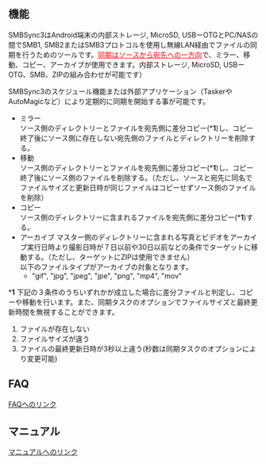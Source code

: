 ## 機能  
SMBSync3はAndroid端末の内部ストレージ, MicroSD, USBーOTGとPC/NASの間でSMB1, SMB2またはSMB3プロトコルを使用し無線LAN経由でファイルの同期を行うためのツールです。<span style="color: red; "><u>同期はソースから宛先への一方向</u></span>で、ミラー、移動、コピー、アーカイブが使用できます。内部ストレージ, MicroSD, USBーOTG、SMB、ZIPの組み合わせが可能です）  

SMBSync3のスケジュール機能または外部アプリケーション（TaskerやAutoMagicなど）により定期的に同期を開始する事が可能です。   

- ミラー  
  ソース側のディレクトリーとファイルを宛先側に差分コピー(***1**)し、コピー終了後にソース側に存在しない宛先側のファイルとディレクトリーを削除する。  
- 移動  
  ソース側のディレクトリーとファイルを宛先側に差分コピー(***1**)し、コピー終了後にソース側のファイルを削除する。（ただし、ソースと宛先に同名でファイルサイズと更新日時が同じファイルはコピーせずソース側のファイルを削除）  
- コピー  
  ソース側のディレクトリーに含まれるファイルを宛先側に差分コピー(***1**)する。  
- アーカイブ  マスター側のディレクトリーに含まれる写真とビデオをアーカイブ実行日時より撮影日時が７日以前や30日以前などの条件でターゲットに移動する。（ただし、ターゲットにZIPは使用できません）  
  以下のファイルタイプがアーカイブの対象となります。  
  - "gif", "jpg", "jpeg", "jpe", "png", "mp4", "mov"

***1** 下記の３条件のうちいずれかが成立した場合に差分ファイルと判定し、コピーや移動を行います。また、同期タスクのオプションでファイルサイズと最終更新時間を無視することができます。  

1. ファイルが存在しない  
1. ファイルサイズが違う  
1. ファイルの最終更新日時が3秒以上違う(秒数は同期タスクのオプションにより変更可能)

## FAQ

[FAQへのリンク](https://drive.google.com/file/d/16ahhKVE8jSLwidHyIKKfDUXV3ogXa2-6/view?usp=sharing)


## マニュアル

[マニュアルへのリンク](https://drive.google.com/file/d/1AfPsJbV7H5WHF7ZcvzVOJ4-e0SzVrA-p/view?usp=sharing)